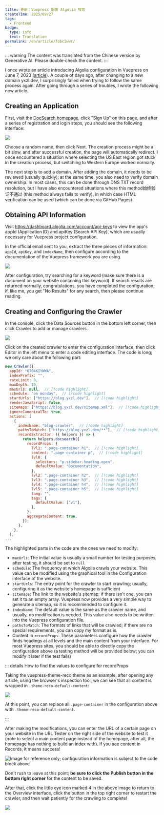 ```yaml
---
title: 更新：Vuepress 配置 Algolia 搜索
createTime: 2025/09/27
tags:
  - Frontend
badge:
  type: info
  text: Translation
permalink: /en/article/fobc1wwr/
---
```


::: warning
The content was translated from the Chinese version by Generative AI. Please double-check the content.
:::

I once wrote an article introducing Algolia configuration in Vuepress on June 7, 2023 ([article](/article/379iguya/)). A couple of days ago, after changing to a new domain yxzl.dev, I surprisingly failed when trying to follow the same process again. After going through a series of troubles, I wrote the following new article.

## Creating an Application

First, visit the [DocSearch homepage](https://docsearch.algolia.com/), click "Sign Up" on this page, and after a series of registration and login steps, you should see the following interface:

![](../../images/34dfc95cc11d5988cc481d7a854ecdb4.png)

Choose a random name, then click Next. The creation process might be a bit slow, and after successful creation, the page will automatically redirect. I once encountered a situation where selecting the US East region got stuck in the creation process, but switching to Western Europe worked normally.

The next step is to add a domain. After adding the domain, it needs to be reviewed (usually quickly); at the same time, you also need to verify domain ownership. In most cases, this can be done through DNS TXT record resolution, but I have also encountered situations where this method始终验证不通过 (this method always fails to verify), in which case HTML verification can be used (which can be done via GitHub Pages).

## Obtaining API Information

Visit <https://dashboard.algolia.com/account/api-keys> to view the app's appId (Application ID) and apiKey (Search API Key), which are usually necessary for Vuepress project configuration.

In the official email sent to you, extract the three pieces of information: `appId`, `apiKey`, and `indexName`, then configure according to the documentation of the Vuepress framework you are using.

![](../../images/462c1b3a1cb5ba9fd0ab75e136a55d51.png)

After configuration, try searching for a keyword (make sure there is a document on your website containing this keyword). If search results are returned normally, congratulations, you have completed the configuration; if, like me, you get "No Results" for any search, then please continue reading.

## Creating and Configuring the Crawler

In the console, click the Data Sources button in the bottom left corner, then click Crawler to add or manage crawlers.

![](../../images/3a791fdd1baa48cce69212f430721dd4.png)


Click on the created crawler to enter the configuration interface, then click Editor in the left menu to enter a code editing interface. The code is long; we only care about the following part:

```js
new Crawler({
  appId: "6T04KIYWWA",
  indexPrefix: "",
  rateLimit: 8,
  maxDepth: 10,
  maxUrls: null,  // [!code highlight]
  schedule: "on monday",  // [!code highlight]
  startUrls: ["https://blog.yxzl.dev"],  // [!code highlight]
  renderJavaScript: false,
  sitemaps: ["https://blog.yxzl.dev/sitemap.xml"],  // [!code highlight]
  ignoreCanonicalTo: true,
  actions: [
    {
      indexName: "blog-crawler",  // [!code highlight]
      pathsToMatch: ["https://blog.yxzl.dev/**"],  // [!code highlight]
      recordExtractor: ({ helpers }) => {
        return helpers.docsearch({
          recordProps: {
            lvl1: ".page-container h1",  // [!code highlight]
            content: ".page-container p",  // [!code highlight]
            lvl0: {
              selectors: "p.sidebar-heading.open",
              defaultValue: "Documentation",
            },
            lvl2: ".page-container h2",  // [!code highlight]
            lvl3: ".page-container h3",  // [!code highlight]
            lvl4: ".page-container h4",  // [!code highlight]
            lvl5: ".page-container h5",  // [!code highlight]
            lang: "",
            tags: {
              defaultValue: ["v1"],
            },
          },
          aggregateContent: true,
        });
      },
    },
  ],
...
```

The highlighted parts in the code are the ones we need to modify:

- `maxUrls`: The initial value is usually a small number for testing purposes; after testing, it should be set to `null`
- `schedule`: The frequency at which Algolia crawls your website. This value can be modified using the graphical tool in the Configuration interface of the website.
- `startUrls`: The entry point for the crawler to start crawling; usually, configuring it as the website's homepage is sufficient
- `sitemaps`: The link to the website's sitemap; if there isn't one, you can set it to an empty array. Vuepress now provides a very simple way to generate a sitemap, so it is recommended to configure it.
- `indexName`: The default value is the same as the crawler name, and usually, no modification is needed. This value also needs to be written into the Vuepress configuration file.
- `pathsToMatch`: The formats of links that will be crawled; if there are no special requirements, you can copy my format as is.
- Content in `recordProps`: These parameters configure how the crawler finds headings at all levels and the main content from your interface. For most Vuepress sites, you should be able to directly copy the configuration above (a testing method will be provided below; you can modify it later if the test fails)

::: details How to find the values to configure for recordProps

Taking the vuepress-theme-reco theme as an example, after opening any article, using the browser's inspection tool, we can see that all content is wrapped in `.theme-reco-default-content`:

![](../../images/f6cc57aab54a725d54b7eec846a3c806.png)

At this point, you can replace all `.page-container` in the configuration above with `.theme-reco-default-content`.

:::

After making the modifications, you can enter the URL of a certain page on your website in the URL Tester on the right side of the website to test it (note to select a main content page instead of the homepage, after all, the homepage has nothing to build an index with). If you see content in Records, it means success!

![Image for reference only; configuration information is subject to the code block above](../../images/50521c91af864625ebb630d42197a4dd.png)

Don't rush to leave at this point; **be sure to click the Publish button in the bottom right corner** for the content to be saved.

After that, click the little eye icon marked 4 in the above image to return to the Overview interface, click the button in the top right corner to restart the crawler, and then wait patiently for the crawling to complete!

![](../../images/5763369b867ee40f08d0d3e8c1a98066.png)
